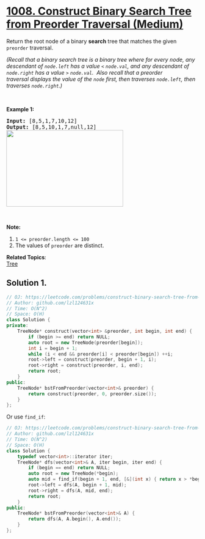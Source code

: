 # [1008. Construct Binary Search Tree from Preorder Traversal (Medium)](https://leetcode.com/problems/construct-binary-search-tree-from-preorder-traversal/)

<p>Return the root node of a binary <strong>search</strong> tree that matches the given <code>preorder</code> traversal.</p>

<p><em>(Recall that a binary search tree&nbsp;is a binary tree where for every <font face="monospace">node</font>, any descendant of <code>node.left</code> has a value <code>&lt;</code>&nbsp;<code>node.val</code>, and any descendant of <code>node.right</code> has a value <code>&gt;</code>&nbsp;<code>node.val</code>.&nbsp; Also recall that a preorder traversal&nbsp;displays the value of the&nbsp;<code>node</code> first, then traverses <code>node.left</code>, then traverses <code>node.right</code>.)</em></p>

<p>&nbsp;</p>

<p><strong>Example 1:</strong></p>

<pre><strong>Input: </strong><span id="example-input-1-1">[8,5,1,7,10,12]</span>
<strong>Output: </strong><span id="example-output-1">[8,5,10,1,7,null,12]
<img alt="" src="https://assets.leetcode.com/uploads/2019/03/06/1266.png" style="height: 200px; width: 306px;"></span>
</pre>

<p>&nbsp;</p>

<p><strong>Note:</strong>&nbsp;</p>

<ol>
	<li><code>1 &lt;= preorder.length &lt;= 100</code></li>
	<li>The values of <code>preorder</code> are distinct.</li>
</ol>


**Related Topics**:  
[Tree](https://leetcode.com/tag/tree/)

## Solution 1.

```cpp
// OJ: https://leetcode.com/problems/construct-binary-search-tree-from-preorder-traversal/
// Author: github.com/lzl124631x
// Time: O(N^2)
// Space: O(H)
class Solution {
private:
    TreeNode* construct(vector<int> &preorder, int begin, int end) {
        if (begin >= end) return NULL;
        auto root = new TreeNode(preorder[begin]);
        int i = begin + 1;
        while (i < end && preorder[i] < preorder[begin]) ++i;
        root->left = construct(preorder, begin + 1, i);
        root->right = construct(preorder, i, end);
        return root;
    }
public:
    TreeNode* bstFromPreorder(vector<int>& preorder) {
        return construct(preorder, 0, preorder.size());
    }
};
```

Or use `find_if`:

```cpp
// OJ: https://leetcode.com/problems/construct-binary-search-tree-from-preorder-traversal/
// Author: github.com/lzl124631x
// Time: O(N^2)
// Space: O(H)
class Solution {
    typedef vector<int>::iterator iter;
    TreeNode* dfs(vector<int>& A, iter begin, iter end) {
        if (begin == end) return NULL;
        auto root = new TreeNode(*begin);
        auto mid = find_if(begin + 1, end, [&](int x) { return x > *begin; });
        root->left = dfs(A, begin + 1, mid);
        root->right = dfs(A, mid, end);
        return root;
    }
public:
    TreeNode* bstFromPreorder(vector<int>& A) {
        return dfs(A, A.begin(), A.end());
    }
};
```